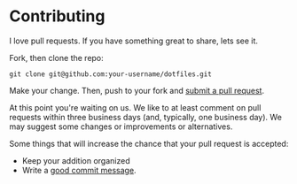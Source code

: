 # Contributing

I love pull requests. If you have something great to share, lets see it.

Fork, then clone the repo:

    git clone git@github.com:your-username/dotfiles.git

Make your change. Then, push to your fork and [submit a pull request][pr].

[pr]: https://github.com/jamestomasino/dotfiles/compare/

At this point you're waiting on us. We like to at least comment on pull requests
within three business days (and, typically, one business day). We may suggest
some changes or improvements or alternatives.

Some things that will increase the chance that your pull request is accepted:

* Keep your addition organized
* Write a [good commit message][commit].

[commit]: http://tbaggery.com/2008/04/19/a-note-about-git-commit-messages.html
